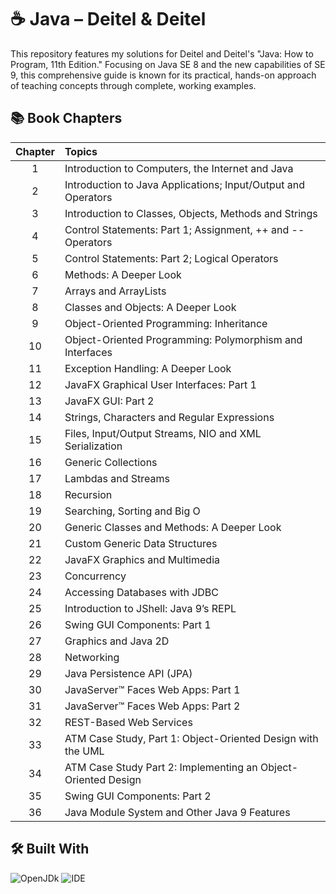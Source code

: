 # ☕ Java – Deitel & Deitel
This repository features my solutions for Deitel and Deitel's "Java: How to Program, 11th Edition." Focusing on Java SE 8 and the new capabilities of SE 9, this comprehensive guide is known for its practical, hands-on approach of teaching concepts through complete, working examples.

## 📚 Book Chapters

| Chapter | Topics                                                              |
| :-----: | :------------------------------------------------------------------ |
|    1    | Introduction to Computers, the Internet and Java                    |
|    2    | Introduction to Java Applications; Input/Output and Operators       |
|    3    | Introduction to Classes, Objects, Methods and Strings               |
|    4    | Control Statements: Part 1; Assignment, ++ and -- Operators         |
|    5    | Control Statements: Part 2; Logical Operators                       |
|    6    | Methods: A Deeper Look                                              |
|    7    | Arrays and ArrayLists                                               |
|    8    | Classes and Objects: A Deeper Look                                  |
|    9    | Object-Oriented Programming: Inheritance                            |
|   10    | Object-Oriented Programming: Polymorphism and Interfaces            |
|   11    | Exception Handling: A Deeper Look                                   |
|   12    | JavaFX Graphical User Interfaces: Part 1                            |
|   13    | JavaFX GUI: Part 2                                                  |
|   14    | Strings, Characters and Regular Expressions                         |
|   15    | Files, Input/Output Streams, NIO and XML Serialization              |
|   16    | Generic Collections                                                 |
|   17    | Lambdas and Streams                                                 |
|   18    | Recursion                                                           |
|   19    | Searching, Sorting and Big O                                        |
|   20    | Generic Classes and Methods: A Deeper Look                          |
|   21    | Custom Generic Data Structures                                      |
|   22    | JavaFX Graphics and Multimedia                                      |
|   23    | Concurrency                                                         |
|   24    | Accessing Databases with JDBC                                       |
|   25    | Introduction to JShell: Java 9’s REPL                               |
|   26    | Swing GUI Components: Part 1                                        |
|   27    | Graphics and Java 2D                                                |
|   28    | Networking                                                          |
|   29    | Java Persistence API (JPA)                                          |
|   30    | JavaServer™ Faces Web Apps: Part 1                                  |
|   31    | JavaServer™ Faces Web Apps: Part 2                                  |
|   32    | REST-Based Web Services                                             |
|   33    | ATM Case Study, Part 1: Object-Oriented Design with the UML         |
|   34    | ATM Case Study Part 2: Implementing an Object-Oriented Design       |
|   35    | Swing GUI Components: Part 2                                        |
|   36    | Java Module System and Other Java 9 Features                        |

## 🛠️ Built With

![OpenJDk](https://img.shields.io/badge/OpenJDK-21-ED8B00?style=for-the-badge&logo=openjdk&logoColor=white) ![IDE](https://img.shields.io/badge/IntelliJ_IDEA_Ultimate-000000?style=for-the-badge&logo=intellij-idea&logoColor=white)

<!--

![GUI Toolkit](https://img.shields.io/badge/JavaFX-0775C9?style=for-the-badge&logo=openjdk&logoColor=white)

![API](https://img.shields.io/badge/JDBC-ED8B00?style=for-the-badge)

![Graphics API](https://img.shields.io/badge/Java_2D-5382a1?style=for-the-badge)

--> 
